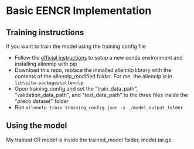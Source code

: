 # Basic EENCR Implementation

## Training instructions
If you want to train the model using the training config file
- Follow the [official instructions](https://github.com/allenai/allennlp) to setup a new conda environment and installing allennlp with pip
- Download this repo, replace the installed allennlp library with the contents of the allennlp_modified folder. For me, the allennlp is in ```lib\site-packages\allennlp```
- Open training_config and set the   "train_data_path",  "validation_data_path", and "test_data_path" to the three files inside the "preco dataset" folder
- Run ```allennlp train training_config.json -s ./model_output_folder```

## Using the model
My trained CR model is inside the trained_model folder, model.tar.gz
